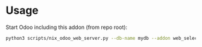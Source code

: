 # Usage

Start Odoo including this addon (from repo root):

```bash
python3 scripts/nix_odoo_web_server.py --db-name mydb --addon web_select_all_companies
```
